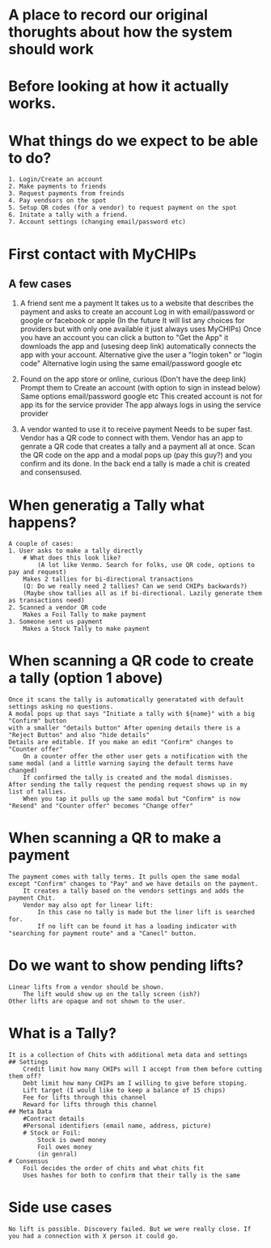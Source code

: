 # A place to record our original thorughts about how the system should work
# Before looking at how it actually works.



# What things do we expect to be able to do?
    1. Login/Create an account
    2. Make payments to friends
    3. Request payments from freinds
    4. Pay vendsors on the spot
    5. Setup QR codes (for a vendor) to request payment on the spot
    6. Initate a tally with a friend. 
    7. Account settings (changing email/password etc)

# First contact with MyCHIPs
## A few cases
1. A friend sent me a payment
    It takes us to a website that describes the payment and asks to create an account
        Log in with email/password or google or facebook or apple
    (In the future It will list any choices for providers but with only one available it just always uses MyCHIPs)
    Once you have an account you can click a button to "Get the App" it downloads the app and (usesing deep link) automatically connects the app with your account. 
        Alternative give the user a "login token" or "login code"
        Alternative login using the same email/password google etc
2. Found on the app store or online, curious
    (Don't have the deep link)
    Prompt them to Create an account (with option to sign in instead below)
        Same options email/password google etc
        This created account is not for app its for the service provider
        The app always logs in using the service provider
    
3. A vendor wanted to use it to receive payment
    Needs to be super fast.
    Vendor has a QR code to connect with them.
        Vendor has an app to genrate a QR code that creates a tally and a payment all at once. Scan the QR code on the app and a modal pops up (pay this guy?) and you confirm and its done.
            In the back end a tally is made a chit is created and consensused. 

# When generatig a Tally what happens?
    A couple of cases:
    1. User asks to make a tally directly
        # What does this look like?
            (A lot like Venmo. Search for folks, use QR code, options to pay and request)
        Makes 2 tallies for bi-directional transactions
        (Q: Do we really need 2 tallies? Can we send CHIPs backwards?)
        (Maybe show tallies all as if bi-directional. Lazily generate them as transactions need)
    2. Scanned a vendor QR code
        Makes a Foil Tally to make payment
    3. Someone sent us payment
        Makes a Stock Tally to make payment 
    

# When scanning a QR code to create a tally (option 1 above)
    Once it scans the tally is automatically generatated with default settings asking no questions. 
    A modal pops up that says "Initiate a tally with ${name}" with a big "Confirm" button
    with a smaller "details button" After opening details there is a "Reject Button" and also "hide details" 
    Details are editable. If you make an edit "Confirm" changes to "Counter offer"
        On a counter offer the other user gets a notification with the same modal (and a little warning saying the default terms have changed)
        If confirmed the tally is created and the modal dismisses. 
    After sending the tally request the pending request shows up in my list of tallies.
        When you tap it pulls up the same modal but "Confirm" is now "Resend" and "Counter offer" becomes "Change offer"

# When scanning a QR to make a payment
    The payment comes with tally terms. It pulls open the same modal except "Confirm" changes to "Pay" and we have details on the payment. 
        It creates a tally based on the vendors settings and adds the payment Chit.
        Vendor may also opt for linear lift:
            In this case no tally is made but the liner lift is searched for.
            If no lift can be found it has a loading indicator with "searching for payment route" and a "Canecl" button. 

# Do we want to show pending lifts?
    Linear lifts from a vendor should be shown. 
        The lift would show up on the tally screen (ish?) 
    Other lifts are opaque and not shown to the user.

# What is a Tally?
    It is a collection of Chits with additional meta data and settings 
    ## Settings
        Credit limit how many CHIPs will I accept from them before cutting them off?
        Debt limit how many CHIPs am I willing to give before stoping. 
        Lift target (I would like to keep a balance of 15 chips)
        Fee for lifts through this channel 
        Reward for lifts through this channel
    ## Meta Data
        #Contract details
        #Personal identifiers (email name, address, picture)
        # Stock or Foil:
            Stock is owed money
            Foil owes money 
            (in genral)
    # Consensus
        Foil decides the order of chits and what chits fit
        Uses hashes for both to confirm that their tally is the same


# Side use cases
    No lift is possible. Discovery failed. But we were really close. If you had a connection with X person it could go. 